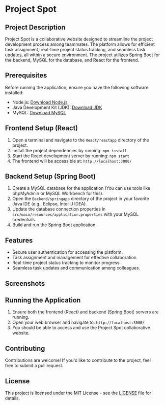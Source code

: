 
# Project Spot

## Project Description
Project Spot is a collaborative website designed to streamline the project development process among teammates. The platform allows for efficient task assignment, real-time project status tracking, and seamless task updates, all within a secure environment. The project utilizes Spring Boot for the backend, MySQL for the database, and React for the frontend.

## Prerequisites
Before running the application, ensure you have the following software installed:

- Node.js: [Download Node.js](https://nodejs.org/)
- Java Development Kit (JDK): [Download JDK](https://www.oracle.com/java/technologies/javase-downloads.html)
- MySQL: [Download MySQL](https://dev.mysql.com/downloads/)

## Frontend Setup (React)
1. Open a terminal and navigate to the `React/reactapp` directory of the project.
2. Install the project dependencies by running: `npm install`
3. Start the React development server by running: `npm start`
4. The frontend will be accessible at: `http://localhost:3000/`

## Backend Setup (Spring Boot)
1. Create a MySQL database for the application (You can use tools like phpMyAdmin or MySQL Workbench for this).
2. Open the `Backend/springapp` directory of the project in your favorite Java IDE (e.g., Eclipse, IntelliJ IDEA).
3. Update the database connection properties in `src/main/resources/application.properties` with your MySQL credentials.
4. Build and run the Spring Boot application.

## Features
- Secure user authentication for accessing the platform.
- Task assignment and management for effective collaboration.
- Real-time project status tracking to monitor progress.
- Seamless task updates and communication among colleagues.

## Screenshots


## Running the Application
1. Ensure both the frontend (React) and backend (Spring Boot) servers are running.
2. Open your web browser and navigate to: `http://localhost:3000/`
3. You should be able to access and use the Project Spot collaborative website.

## Contributing
Contributions are welcome! If you'd like to contribute to the project, feel free to submit a pull request.

## License
This project is licensed under the MIT License - see the [LICENSE](LICENSE) file for details.
